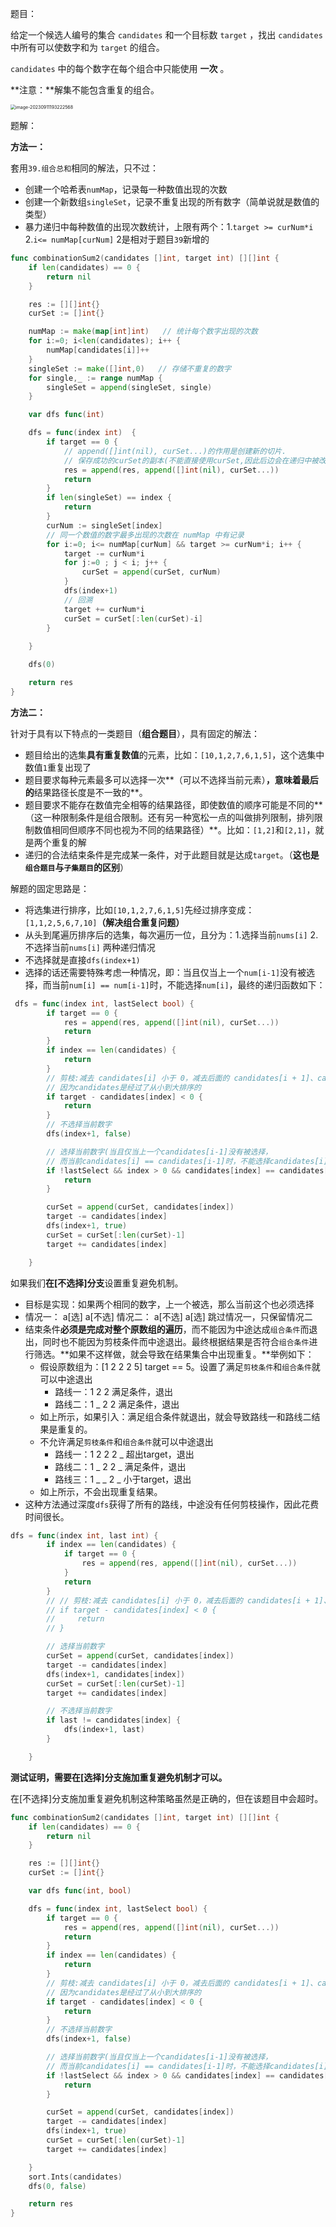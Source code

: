 题目：

给定一个候选人编号的集合 `candidates` 和一个目标数 `target` ，找出 `candidates` 中所有可以使数字和为 `target` 的组合。

`candidates` 中的每个数字在每个组合中只能使用 **一次** 。

**注意：**解集不能包含重复的组合。 

<img src="40.组合总和II.assets/image-20230911193222568.png" alt="image-20230911193222568" style="zoom:50%;" />

题解：

**方法一：**

套用`39.组合总和`相同的解法，只不过：

- 创建一个哈希表`numMap`，记录每一种数值出现的次数
- 创建一个新数组`singleSet`，记录不重复出现的所有数字（简单说就是数值的类型）
- 暴力递归中每种数值的出现次数统计，上限有两个：1.`target >= curNum*i`  2.`i<= numMap[curNum]`  2是相对于题目`39`新增的

```go
func combinationSum2(candidates []int, target int) [][]int {
    if len(candidates) == 0 {
        return nil
    }

    res := [][]int{}
    curSet := []int{}

    numMap := make(map[int]int)   // 统计每个数字出现的次数
    for i:=0; i<len(candidates); i++ {
        numMap[candidates[i]]++
    }
    singleSet := make([]int,0)   // 存储不重复的数字
    for single,_ := range numMap {
        singleSet = append(singleSet, single)
    }

    var dfs func(int) 

    dfs = func(index int)  {
        if target == 0 {
            // append([]int(nil), curSet...)的作用是创建新的切片.
            // 保存成功的curSet的副本(不能直接使用curSet,因此后边会在递归中被改动)
            res = append(res, append([]int(nil), curSet...))   
            return
        }
        if len(singleSet) == index {
            return
        }
        curNum := singleSet[index]
        // 同一个数值的数字最多出现的次数在 numMap 中有记录
        for i:=0; i<= numMap[curNum] && target >= curNum*i; i++ {   
            target -= curNum*i
            for j:=0 ; j < i; j++ {
                curSet = append(curSet, curNum)
            }
            dfs(index+1)
            // 回溯
            target += curNum*i
            curSet = curSet[:len(curSet)-i]
        }
       
    }

    dfs(0)

    return res
}
```

**方法二：**

针对于具有以下特点的一类题目（**组合题目**），具有固定的解法：

- 题目给出的选集**具有重复数值**的元素，比如：`[10,1,2,7,6,1,5]`，这个选集中数值`1`重复出现了
- 题目要求每种元素最多可以选择一次**（可以不选择当前元素）**，意味着最后的**结果路径长度是不一致的**。
- 题目要求不能存在数值完全相等的结果路径，即使数值的顺序可能是不同的**（这一种限制条件是组合限制。还有另一种宽松一点的叫做排列限制，排列限制数值相同但顺序不同也视为不同的结果路径）**。比如：`[1,2]`和`[2,1]`，就是两个重复的解
- 递归的合法结束条件是完成某一条件，对于此题目就是达成`target`。（**这也是`组合题目`与`子集题目`的区别**）

解题的固定思路是：

- 将选集进行排序，比如`[10,1,2,7,6,1,5]`先经过排序变成：`[1,1,2,5,6,7,10]`**（解决组合重复问题）**
- 从头到尾遍历排序后的选集，每次遍历一位，且分为：1.选择当前`nums[i]`   2.不选择当前`nums[i]` 两种递归情况
- 不选择就是直接`dfs(index+1)`
- 选择的话还需要特殊考虑一种情况，即：当且仅当上一个`num[i-1]`没有被选择，而当前`num[i] == num[i-1]`时，不能选择`num[i]`，最终的递归函数如下：

```go
 dfs = func(index int, lastSelect bool) {
        if target == 0 {
            res = append(res, append([]int(nil), curSet...))
            return
        }
        if index == len(candidates) {
            return
        }
        // 剪枝:减去 candidates[i] 小于 0，减去后面的 candidates[i + 1]、candidates[i + 2] 肯定也小于 0
        // 因为candidates是经过了从小到大排序的
        if target - candidates[index] < 0 {  
            return 
        }
        // 不选择当前数字
        dfs(index+1, false)  

        // 选择当前数字(当且仅当上一个candidates[i-1]没有被选择，
        // 而当前candidates[i] == candidates[i-1]时，不能选择candidates[i])
        if !lastSelect && index > 0 && candidates[index] == candidates[index-1] {
            return
        }

        curSet = append(curSet, candidates[index])
        target -= candidates[index]
        dfs(index+1, true)   
        curSet = curSet[:len(curSet)-1]
        target += candidates[index]

    }
```

如果我们**在[不选择]分支**设置重复避免机制。

- 目标是实现：如果两个相同的数字，上一个被选，那么当前这个也必须选择
- 情况一： a[选] a[不选]    情况二： a[不选] a[选]      跳过情况一，只保留情况二
- 结束条件**必须是完成对整个原数组的遍历**，而不能因为中途达成`组合条件`而退出，同时也不能因为剪枝条件而中途退出。最终根据结果是否符合`组合条件`进行筛选。**如果不这样做，就会导致在结果集合中出现重复。**举例如下：
  - 假设原数组为：[1 2 2 2 5]   target == 5。设置了满足`剪枝条件`和`组合条件`就可以中途退出
    - 路线一：1 2 2  满足条件，退出
    - 路线二：1 _ 2 2 满足条件，退出
  - 如上所示，如果引入：满足组合条件就退出，就会导致路线一和路线二结果是重复的。
  - 不允许满足`剪枝条件`和`组合条件`就可以中途退出
    - 路线一：1 2 2 2 _  超出target，退出
    - 路线二：1 _ 2 2 _ 满足条件，退出
    - 路线三：1 _ _ 2 _ 小于target，退出
  - 如上所示，不会出现重复结果。
- 这种方法通过深度`dfs`获得了所有的路线，中途没有任何剪枝操作，因此花费时间很长。

```go
dfs = func(index int, last int) {
        if index == len(candidates) {
            if target == 0 {
                res = append(res, append([]int(nil), curSet...))
            }
            return
        }
        // // 剪枝:减去 candidates[i] 小于 0，减去后面的 candidates[i + 1]、candidates[i + 2] 肯定也小于 0
        // if target - candidates[index] < 0 {  
        //     return 
        // }

        // 选择当前数字
        curSet = append(curSet, candidates[index])
        target -= candidates[index]
        dfs(index+1, candidates[index])   
        curSet = curSet[:len(curSet)-1]
        target += candidates[index]

        // 不选择当前数字
        if last != candidates[index] {
            dfs(index+1, last)
        }

    }
```



**测试证明，需要在[选择]分支施加重复避免机制才可以。**

在[不选择]分支施加重复避免机制这种策略虽然是正确的，但在该题目中会超时。

```go
func combinationSum2(candidates []int, target int) [][]int {
    if len(candidates) == 0 {
        return nil
    }

    res := [][]int{}
    curSet := []int{}

    var dfs func(int, bool)

    dfs = func(index int, lastSelect bool) {
        if target == 0 {
            res = append(res, append([]int(nil), curSet...))
            return
        }
        if index == len(candidates) {
            return
        }
        // 剪枝:减去 candidates[i] 小于 0，减去后面的 candidates[i + 1]、candidates[i + 2] 肯定也小于 0
        // 因为candidates是经过了从小到大排序的
        if target - candidates[index] < 0 {  
            return 
        }
        // 不选择当前数字
        dfs(index+1, false)  

        // 选择当前数字(当且仅当上一个candidates[i-1]没有被选择，
        // 而当前candidates[i] == candidates[i-1]时，不能选择candidates[i])
        if !lastSelect && index > 0 && candidates[index] == candidates[index-1] {
            return
        }

        curSet = append(curSet, candidates[index])
        target -= candidates[index]
        dfs(index+1, true)   
        curSet = curSet[:len(curSet)-1]
        target += candidates[index]

    }
    sort.Ints(candidates)
    dfs(0, false)

    return res
}
```

